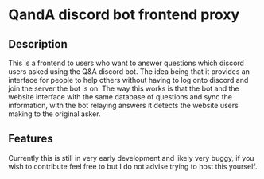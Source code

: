 # QandA discord bot frontend proxy

## Description

This is a frontend to users who want to answer questions which discord users asked using the Q&A discord bot. The idea being that it provides an interface for people to help others without having to log onto discord and join the server the bot is on. The way this works is that the bot and the website interface with the same database of questions and sync the information, with the bot relaying answers it detects the website users making to the original asker.

## Features

Currently this is still in very early development and likely very buggy, if you wish to contribute feel free to but I do not advise trying to host this yourself.
